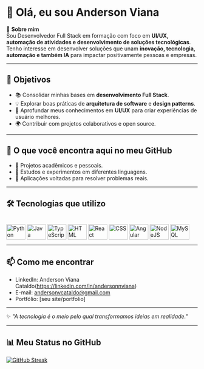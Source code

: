 # 👋 Olá, eu sou Anderson Viana

🎯 **Sobre mim**  
Sou Desenvolvedor Full Stack em formação com foco em **UI/UX, automação de atividades e desenvolvimento de soluções tecnológicas**.  
Tenho interesse em desenvolver soluções que unam **inovação, tecnologia, automação e também IA** para impactar positivamente pessoas e empresas.  

---

## 🚀 Objetivos  
- 📚 Consolidar minhas bases em **desenvolvimento Full Stack**.  
- 💡 Explorar boas práticas de **arquitetura de software** e **design patterns**.  
- 🎨 Aprofundar meus conhecimentos em **UI/UX** para criar experiências de usuário melhores.  
- 🌍 Contribuir com projetos colaborativos e open source.

---

## 📂 O que você encontra aqui no meu GitHub  
- 🔹 Projetos acadêmicos e pessoais.  
- 🔹 Estudos e experimentos em diferentes linguagens.  
- 🔹 Aplicações voltadas para resolver problemas reais.  

---

## 🛠️ Tecnologias que utilizo  
<div style="display: inline_block"><br>
  <img align="center" alt="Python" height="40" width="50" src="https://cdn.jsdelivr.net/gh/devicons/devicon/icons/python/python-original.svg">
  <img align="center" alt="Java" height="40" width="50" src="https://cdn.jsdelivr.net/gh/devicons/devicon/icons/java/java-original.svg">
  <img align="center" alt="TypeScript" height="40" width="50" src="https://cdn.jsdelivr.net/gh/devicons/devicon/icons/typescript/typescript-original.svg">
  <img align="center" alt="HTML" height="40" width="50" src="https://cdn.jsdelivr.net/gh/devicons/devicon/icons/html5/html5-original.svg">
  <img align="center" alt="React" height="40" width="50" src="https://cdn.jsdelivr.net/gh/devicons/devicon/icons/react/react-original.svg">
  <img align="center" alt="CSS" height="40" width="50" src="https://cdn.jsdelivr.net/gh/devicons/devicon/icons/css3/css3-original.svg">
  <img align="center" alt="Angular" height="40" width="50" src="https://cdn.jsdelivr.net/gh/devicons/devicon/icons/angularjs/angularjs-original.svg">
  <img align="center" alt="NodeJS" height="40" width="50" src="https://cdn.jsdelivr.net/gh/devicons/devicon/icons/nodejs/nodejs-original.svg">
  <img align="center" alt="MySQL" height="40" width="50" src="https://cdn.jsdelivr.net/gh/devicons/devicon/icons/mysql/mysql-original.svg">
</div>

---

## 📫 Como me encontrar  
- LinkedIn: Anderson Viana Cataldo(https://linkedin.com/in/andersonnviana)  
- E-mail: andersonvcataldo@gmail.com
- Portfólio: [seu site/portfolio]  

---

✨ _"A tecnologia é o meio pelo qual transformamos ideias em realidade."_  

---

## 📊 Meu Status no GitHub
<a href="https://git.io/streak-stats"><img src="https://streak-stats.demolab.com?user=andersoncataldo&theme=dark&locale=pt&date_format=j%20M%5B%20Y%5D" alt="GitHub Streak" /></a>